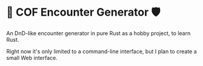 # 🧙 COF Encounter Generator 🛡️

An DnD-like encounter generator in pure Rust as a hobby project, to learn Rust.

Right now it's only limited to a command-line interface, but I plan to create a small Web interface.
